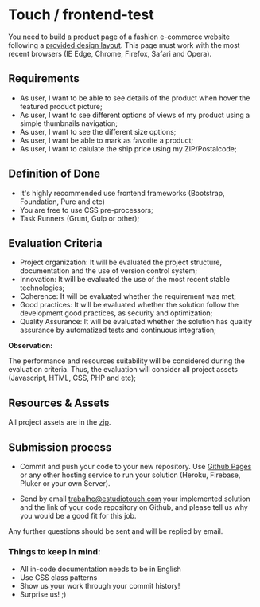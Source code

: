 # Touch / frontend-test

You need to build a product page of a fashion e-commerce website following a [provided design layout](https://invis.io/3FDP5OKAP). This page must work with the most recent browsers (IE Edge, Chrome, Firefox, Safari and Opera).

## Requirements
 - As user, I want to be able to see details of the product when hover the featured product picture;
 - As user, I want to see different options of views of my product using a simple thumbnails navigation;
 - As user, I want to see the different size options;
 - As user, I want be able to mark as favorite a product;
 - As user, I want to calulate the ship price using my ZIP/Postalcode;

## Definition of Done
 - It's highly recommended use frontend frameworks (Bootstrap, Foundation, Pure and etc)
 - You are free to use CSS pre-processors;
 - Task Runners (Grunt, Gulp or other);
 
## Evaluation Criteria

 - Project organization: It will be evaluated the project structure, documentation and the use of version control system;
 - Innovation: It will be evaluated the use of the most recent stable technologies;
 - Coherence: It will be evaluated whether the requirement was met;
 - Good practices: It will be evaluated whether the solution follow the development good practices, as security and optimization;
 - Quality Assurance: It will be evaluated whether the solution has quality assurance by automatized tests and continuous integration;

**Observation:**

The performance and resources suitability will be considered during the evaluation criteria. Thus, the evaluation will consider all project assets (Javascript, HTML, CSS, PHP and etc);
 
## Resources & Assets

All project assets are in the [zip](https://github.com/estudiotouch/frontend-test/blob/master/frontend-test.zip).
 
## Submission process
 
 - Commit and push your code to your new repository. Use [Github Pages](https://help.github.com/articles/what-is-github-pages/) or any other hosting service to run your solution (Heroku, Firebase, Pluker or your own Server).

 - Send by email [trabalhe@estudiotouch.com](mailto:trabalhe@estudiotouch.com) your implemented solution and the link of your code repository on Github, and please tell us why you would be a good fit for this job.

Any further questions should be sent and will be replied by email.

### Things to keep in mind:
 - All in-code documentation needs to be in English
 - Use CSS class patterns
 - Show us your work through your commit history!
 - Surprise us! ;)
